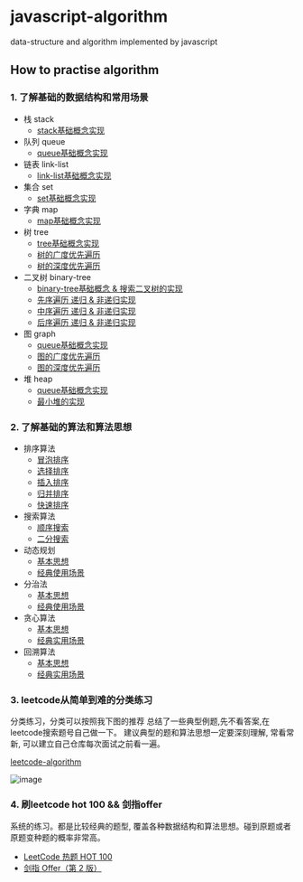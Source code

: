 # javascript-algorithm
data-structure and algorithm implemented by javascript

## How to practise algorithm
### 1. 了解基础的数据结构和常用场景
* 栈 stack
  * [stack基础概念实现](https://github.com/JLraining/javascript-algorithm/blob/main/data-structure/1-stack/index.js)
* 队列 queue 
  * [queue基础概念实现](https://github.com/JLraining/javascript-algorithm/blob/main/data-structure/2-queue/index.js) 
* 链表 link-list 
  * [link-list基础概念实现](https://github.com/JLraining/javascript-algorithm/blob/main/data-structure/3-link-list/index.js) 
* 集合 set
  * [set基础概念实现](https://github.com/JLraining/javascript-algorithm/blob/main/data-structure/4-set/index.js) 
* 字典 map
  * [map基础概念实现](https://github.com/JLraining/javascript-algorithm/blob/main/data-structure/5-map/index.js) 
* 树 tree
  * [tree基础概念实现](https://github.com/JLraining/javascript-algorithm/blob/main/data-structure/6-tree/index.js) 
  * [树的广度优先遍历](https://github.com/JLraining/javascript-algorithm/blob/main/data-structure/6-tree/bfs.js)
  * [树的深度优先遍历](https://github.com/JLraining/javascript-algorithm/blob/main/data-structure/6-tree/dfs.js)
* 二叉树 binary-tree
  * [binary-tree基础概念 & 搜索二叉树的实现](https://github.com/JLraining/javascript-algorithm/blob/main/data-structure/7-binary-tree/index.js) 
  * [先序遍历 递归 & 非递归实现](https://github.com/JLraining/javascript-algorithm/blob/main/data-structure/7-binary-tree/pre-order.js)
  * [中序遍历 递归 & 非递归实现](https://github.com/JLraining/javascript-algorithm/blob/main/data-structure/7-binary-tree/in-order.js)
  * [后序遍历 递归 & 非递归实现](https://github.com/JLraining/javascript-algorithm/blob/main/data-structure/7-binary-tree/post-order.js)
* 图 graph
  * [queue基础概念实现](https://github.com/JLraining/javascript-algorithm/blob/main/data-structure/2-queue/index.js) 
  * [图的广度优先遍历](https://github.com/JLraining/javascript-algorithm/blob/main/data-structure/8-graph/bfs.js)
  * [图的深度优先遍历](https://github.com/JLraining/javascript-algorithm/blob/main/data-structure/8-graph/dfs.js)
* 堆 heap
  * [queue基础概念实现](https://github.com/JLraining/javascript-algorithm/blob/main/data-structure/2-queue/index.js) 
  * [最小堆的实现](https://github.com/JLraining/javascript-algorithm/blob/main/data-structure/9-heap/miniHeap.js)
### 2. 了解基础的算法和算法思想
* 排序算法
  * [冒泡排序](https://github.com/JLraining/javascript-algorithm/blob/main/basic-algorithm/sort/1-bubbleSort.js)
  * [选择排序](https://github.com/JLraining/javascript-algorithm/blob/main/basic-algorithm/sort/2-selectionSort.js)
  * [插入排序](https://github.com/JLraining/javascript-algorithm/blob/main/basic-algorithm/sort/3-insertionSort.js)
  * [归并排序](https://github.com/JLraining/javascript-algorithm/blob/main/basic-algorithm/sort/4-mergeSort.js)
  * [快速排序](https://github.com/JLraining/javascript-algorithm/blob/main/basic-algorithm/sort/5-quickSort.js)
* 搜索算法
  * [顺序搜索](https://github.com/JLraining/javascript-algorithm/blob/main/basic-algorithm/search/1-sequentialSearch.js)
  * [二分搜索](https://github.com/JLraining/javascript-algorithm/blob/main/basic-algorithm/search/2-binarySearch.js)
* 动态规划
  * [基本思想](https://github.com/JLraining/javascript-algorithm/blob/main/leetcode-algorithm/14-dynamic-program/0-index.md)
  * [经典使用场景](https://github.com/JLraining/javascript-algorithm/blob/main/leetcode-algorithm/14-dynamic-program/easy-70-%E7%88%AC%E6%A5%BC%E6%A2%AF.js)
* 分治法
  * [基本思想](https://github.com/JLraining/javascript-algorithm/blob/main/leetcode-algorithm/15-divide-conquer/0-index.md)
  * [经典使用场景](https://github.com/JLraining/javascript-algorithm/blob/main/leetcode-algorithm/15-divide-conquer/easy-226-%E7%BF%BB%E8%BD%AC%E4%BA%8C%E5%8F%89%E6%A0%91.js)
* 贪心算法
  * [基本思想](https://github.com/JLraining/javascript-algorithm/blob/main/leetcode-algorithm/13-greedy-algorithm/0-index.md)
  * [经典实用场景](https://github.com/JLraining/javascript-algorithm/blob/main/leetcode-algorithm/13-greedy-algorithm/easy-455-%E5%88%86%E5%8F%91%E9%A5%BC%E5%B9%B2.js)
* 回溯算法
  * [基本思想](https://github.com/JLraining/javascript-algorithm/blob/main/leetcode-algorithm/11-back-tracking/0-index.md)
  * [经典实用场景](https://github.com/JLraining/javascript-algorithm/blob/main/leetcode-algorithm/11-back-tracking/medium-78-%E5%AD%90%E9%9B%86.js)

### 3. leetcode从简单到难的分类练习
分类练习，分类可以按照我下图的推荐
总结了一些典型例题,先不看答案,在leetcode搜索题号自己做一下。
建议典型的题和算法思想一定要深刻理解, 常看常新, 可以建立自己仓库每次面试之前看一遍。

[leetcode-algorithm](https://github.com/JLraining/javascript-algorithm/tree/main/leetcode-algorithm)

![image](https://user-images.githubusercontent.com/13096392/139360952-ec0c3768-ecdd-4c62-bd76-2fa8518c00c8.png)

### 4. 刷leetcode hot 100 && 剑指offer
系统的练习。都是比较经典的题型, 覆盖各种数据结构和算法思想。碰到原题或者原题变种题的概率非常高。
* [LeetCode 热题 HOT 100](https://leetcode-cn.com/problem-list/2cktkvj/)
* [剑指 Offer（第 2 版）](https://leetcode-cn.com/problem-list/xb9nqhhg/)

